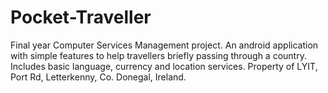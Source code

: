 # Pocket-Traveller
Final year Computer Services Management project.  An android application with simple features to help travellers briefly passing through a country.  Includes basic language, currency and location services.  Property of LYIT, Port Rd, Letterkenny, Co. Donegal, Ireland.
